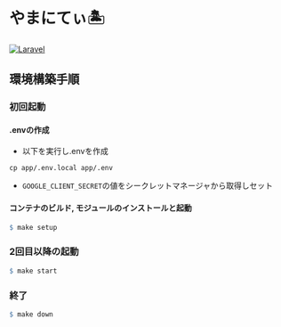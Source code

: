 # やまにてぃ🏝

[![Laravel](https://github.com/mjtakenon/hakoniwa/actions/workflows/laravel.yml/badge.svg)](https://github.com/mjtakenon/hakoniwa/actions/workflows/laravel.yml)

## 環境構築手順

### 初回起動

#### .envの作成

- 以下を実行し.envを作成

```shell
cp app/.env.local app/.env
```

- `GOOGLE_CLIENT_SECRET`の値をシークレットマネージャから取得しセット

#### コンテナのビルド, モジュールのインストールと起動

```makefile
$ make setup
```

### 2回目以降の起動

```makefile
$ make start
```

### 終了

```makefile
$ make down
```
